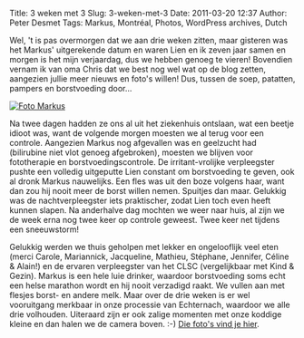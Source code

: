 Title: 3 weken met 3
Slug: 3-weken-met-3
Date: 2011-03-20 12:37
Author: Peter Desmet
Tags: Markus, Montréal, Photos, WordPress archives, Dutch

Wel, 't is pas overmorgen dat we aan drie weken zitten, maar gisteren
was het Markus' uitgerekende datum en waren Lien en ik zeven jaar samen
en morgen is het mijn verjaardag, dus we hebben genoeg te vieren!
Bovendien vernam ik van oma Chris dat we best nog wel wat op de blog
zetten, aangezien jullie meer nieuws en foto's willen! Dus, tussen de
soep, patatten, pampers en borstvoeding door...

[![Foto Markus](https://lh5.googleusercontent.com/--P6vg5UTOc4/TYYyeSzBrQI/AAAAAAAAF2Q/K4lD_w04jDM/s800/DSC_0200.jpg "Juij! Meer foto's!")](https://picasaweb.google.com/Peter.Desmet/3WekenMet3?authuser=0&authkey=Gv1sRgCPGY8b7cs-yyoAE&feat=directlink)

Na twee dagen hadden ze ons al uit het ziekenhuis ontslaan, wat een
beetje idioot was, want de volgende morgen moesten we al terug voor een
controle. Aangezien Markus nog afgevallen was en geelzucht had
(bilirubine niet vlot genoeg afgebroken), moesten we blijven voor
fototherapie en borstvoedingscontrole. De irritant-vrolijke verpleegster
pushte een volledig uitgeputte Lien constant om borstvoeding te geven,
ook al dronk Markus nauwelijks. Een fles was uit den boze volgens haar,
want dan zou hij nooit meer de borst willen nemen. Spuitjes dan maar.
Gelukkig was de nachtverpleegster iets praktischer, zodat Lien toch even
heeft kunnen slapen. Na anderhalve dag mochten we weer naar huis, al
zijn we de week erna nog twee keer op controle geweest. Twee keer net
tijdens een sneeuwstorm!

Gelukkig werden we thuis geholpen met lekker en ongelooflijk veel eten
(merci Carole, Mariannick, Jacqueline, Mathieu, Stéphane, Jennifer,
Céline & Alain!) en de ervaren verpleegster van het CLSC (vergelijkbaar
met Kind & Gezin). Markus is een hele luie drinker, waardoor
borstvoeding soms echt een helse marathon wordt en hij nooit verzadigd
raakt. We vullen aan met flesjes borst- en andere melk. Maar over de
drie weken is er wel vooruitgang merkbaar in onze processie van
Echternach, waardoor we alle drie volhouden. Uiteraard zijn er ook
zalige momenten met onze koddige kleine en dan halen we de camera boven.
:-) [Die foto's vind je hier](https://picasaweb.google.com/Peter.Desmet/3WekenMet3?authuser=0&authkey=Gv1sRgCPGY8b7cs-yyoAE&feat=directlink).